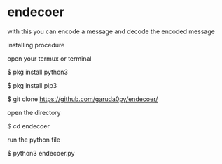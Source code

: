 # endecoer
with this you can encode a message and decode the encoded message

installing procedure 

open your termux or terminal 



$ pkg install python3 

$ pkg install pip3

$ git clone https://github.com/garuda0py/endecoer/

open the directory 

$ cd endecoer

run the python file 

$ python3 endecoer.py

